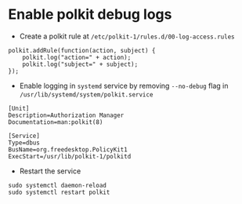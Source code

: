 # Enable polkit debug logs

- Create a polkit rule at `/etc/polkit-1/rules.d/00-log-access.rules`

```
polkit.addRule(function(action, subject) {
    polkit.log("action=" + action);
    polkit.log("subject=" + subject);
});
```

- Enable logging in `systemd` service by removing `--no-debug` flag in 
`/usr/lib/systemd/system/polkit.service` 

```
[Unit]
Description=Authorization Manager
Documentation=man:polkit(8)

[Service]
Type=dbus
BusName=org.freedesktop.PolicyKit1
ExecStart=/usr/lib/polkit-1/polkitd
```

- Restart the service

```shell
sudo systemctl daemon-reload
sudo systemctl restart polkit
```